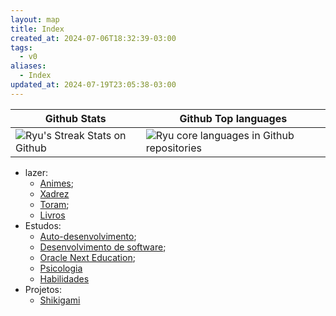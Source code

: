 ```yaml
---
layout: map
title: Index
created_at: 2024-07-06T18:32:39-03:00
tags:
  - v0
aliases:
  - Index
updated_at: 2024-07-19T23:05:38-03:00
---
```


| Github Stats                                                                                                                      | Github Top languages                                                                                                                                                                                 |
| --------------------------------------------------------------------------------------------------------------------------------- | ---------------------------------------------------------------------------------------------------------------------------------------------------------------------------------------------------- |
| ![Ryu's Streak Stats on Github](https://github-readme-streak-stats.herokuapp.com/?user=MateusRyu&theme=prussian&hide_border=true) | ![Ryu core languages in Github repositories](https://github-readme-stats.vercel.app/api/top-langs/?username=MateusRyu&theme=prussian&hide_border=true&include_all_commits=true&count_private=false&) |

- lazer:
	- [Animes](mapas/2024-07-11-Animes.md);
	- [Xadrez](mapas/2024-07-11-Xadrez.md)
	- [Toram](mapas/2024-07-11-Toram.md);
	- [Livros](mapas/2024-07-11-Livros.md)
- Estudos:
	- [Auto-desenvolvimento](mapas/2024-07-11-Auto_desenvolvimento.md);
	- [Desenvolvimento de software](mapas/2024-07-11-Desenvolvimento_de_software.md);
	- [Oracle Next Education](mapas/2024-07-11-Oracle_Next_Education.md);
	- [Psicologia](mapas/2024-07-11-Psicologia.md)
	- [Habilidades](mapas/2024-07-11-Habilidades.md)
- Projetos:
	- [Shikigami](api/2024/06/2024-06-30-Shikigami.md)
